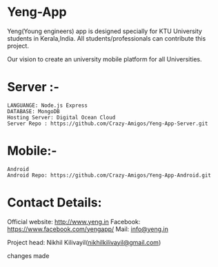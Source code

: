# Yeng-App
Yeng(Young engineers) app is designed specially for KTU University students in Kerala,India. All students/professionals can contribute this project.

Our vision to create an university mobile platform for all Universities. 

# Server :-

    LANGUANGE: Node.js Express
    DATABASE: MongoDB
    Hosting Server: Digital Ocean Cloud
    Server Repo : https://github.com/Crazy-Amigos/Yeng-App-Server.git
    
    
# Mobile:-
    Android
    Android Repo: https://github.com/Crazy-Amigos/Yeng-App-Android.git
    



# Contact Details:


  Official website: http://www.yeng.in
  Facebook: https://www.facebook.com/yengapp/
  Mail: info@yeng.in
 
  Project head: Nikhil Kilivayil(nikhilkilivayil@gmail.com)
  
changes made
